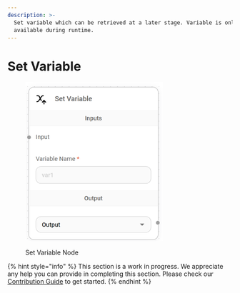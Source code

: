 ```yaml
---
description: >-
  Set variable which can be retrieved at a later stage. Variable is only
  available during runtime.
---
```


# Set Variable

<figure><img src="../../../.gitbook/assets/image (1).png" alt="" width="308"><figcaption><p>Set Variable Node</p></figcaption></figure>

{% hint style="info" %}
This section is a work in progress. We appreciate any help you can provide in completing this section. Please check our [Contribution Guide](https://toi500.gitbook.io/flowise-docs/\~/changes/8jXR0fgKTRRTOfbueBkZ/contributing) to get started.
{% endhint %}
